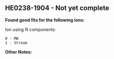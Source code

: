 ## HE0238-1904 - Not yet complete
**Found good fits for the following ions:**

Ion using N components:
```
0 - MW
1 - Stream
```


**Other Notes:**

